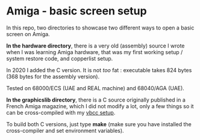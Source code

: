 # Amiga - basic screen setup

In this repo, two directories to showcase two different ways to open a basic screen on Amiga.

**In the hardware directory**, there is a very old (assembly) source I wrote when I was learning Amiga hardware, that was my first working setup / system restore code, and copperlist setup.

In 2020 I added the C version. It is not *too* fat : executable takes 824 bytes (368 bytes for the assembly version).

Tested on 68000/ECS (UAE and REAL machine) and 68040/AGA (UAE).

**In the graphicslib directory**, there is a C source originally published in a French Amiga magazine, which I did not modify a lot, only a few things so it can be cross-compiled with my [vbcc setup](https://github.com/nicolasbauw/Amiga-cc).

To build both C versions, just type **make** (make sure you have installed the cross-compiler and set environment variables).